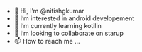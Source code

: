 - 👋 Hi, I’m @nitishgkumar
- 👀 I’m interested in android developement 
- 🌱 I’m currently learning kotilin 
- 💞️ I’m looking to collaborate on starup
- 📫 How to reach me ...

<!---
nitishgkumar/nitishgkumar is a ✨ special ✨ repository because its `README.md` (this file) appears on your GitHub profile.
You can click the Preview link to take a look at your changes.
--->
